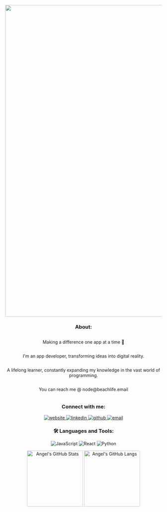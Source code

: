 <div align="center">
  <p>
    <img src="https://res.cloudinary.com/angelrodriguez/image/upload/v1721216088/Github%20Profile/appdev.png" width="1000">
  </p>
    <h3>About:</h3>
  <div style="display:flex;flex-direction:column;align-content:center;">
    <p>Making a difference one app at a time 🚀</p>
    <p>I'm an app developer, transforming ideas into digital reality.</p>
    <p>A lifelong learner, constantly expanding my knowledge in the vast world of programming.</p>
    <p>You can reach me @ node@beachlife.email</p>
  </div>
  <h3>Connect with me:</h3>
  <p>
    <a href="https://www.angelrod.dev/" target="_blank" title="angelrod.dev">
      <img src="https://img.icons8.com/bubbles/64/undefined/domain.png" alt="website">
    </a>
    <a href="https://www.linkedin.com/in/angelrodriguezlead/" target="_blank" title="LinkedIn">
      <img src="https://img.icons8.com/bubbles/64/undefined/linkedin.png" alt="linkedin">
    </a>
    <a href="https://github.com/angelr1076" target="_blank" title="Github">
      <img src="https://img.icons8.com/bubbles/64/undefined/github.png" alt="github">
    </a>
    <a href="mailto:node@beachlife.email" target="_blank" title="email">
      <img src="https://img.icons8.com/bubbles/64/undefined/email.png" alt="email">
    </a>
  </p>
  <!-- Icons by icons8.com <https://icons8.com/icons/bubbles> -->
  <h3>🛠️ Languages and Tools:</h3>
  <p>
    <img src="https://img.shields.io/badge/JavaScript-yellow?style=for-the-badge&logo=javascript&logoColor=black" alt="JavaScript"/>
    <img src="https://img.shields.io/badge/React-blue?style=for-the-badge&logo=react&logoColor=white" alt="React"/>
    <img src="https://img.shields.io/badge/Python-green?style=for-the-badge&logo=python&logoColor=black" alt="Python"/>
    <!-- Add more languages and tools here -->
  </p>
  <div>
      <img alt="Angel's GitHub Stats" height="180px" src="https://github-readme-stats.vercel.app/api?username=angelr1076&theme=noctis_minimus&hide_border=true&show_icons=true&count_private=true">
      <img alt="Angel's GitHub Langs" height="180px" src="https://github-readme-stats.vercel.app/api/top-langs/?username=angelr1076&theme=noctis_minimus&hide_border=true&show_icons=true&langs_count=4"
  </div>
</div>


